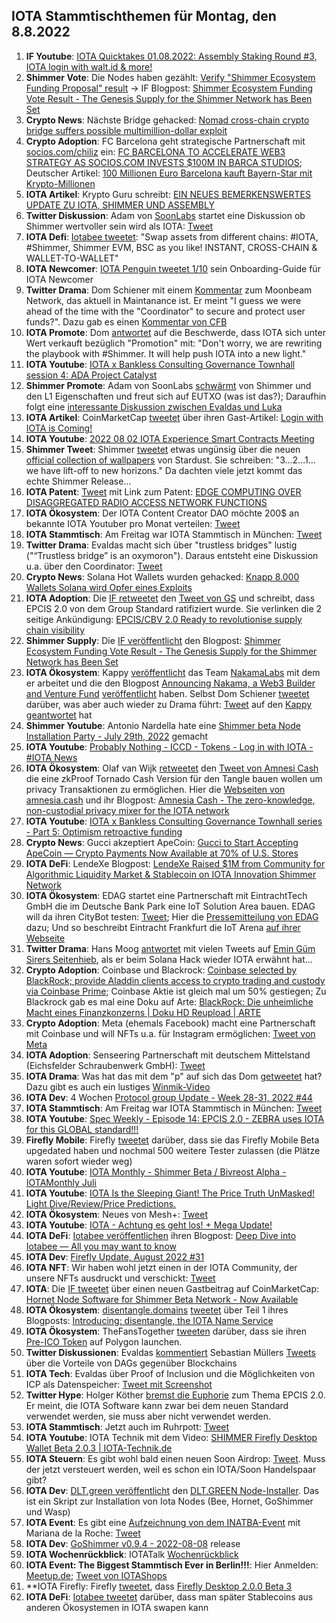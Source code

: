 ## IOTA Stammtischthemen für Montag, den 8.8.2022

1. **IF Youtube**: [IOTA Quicktakes 01.08.2022: Assembly Staking Round #3, IOTA login with walt.id & more!](https://www.youtube.com/watch?v=9xmhIYIXAa8)
2. **Shimmer Vote**: Die Nodes haben gezählt: [Verify "Shimmer Ecosystem Funding Proposal" result](https://github.com/iotaledger/participation-events/pull/10) -> IF Blogpost: [Shimmer Ecosystem Funding Vote Result - The Genesis Supply for the Shimmer Network has Been Set](https://blog.iota.org/shimmer-ecosystem-funding-vote-result/)
3. **Crypto News**: Nächste Bridge gehacked: [Nomad cross-chain crypto bridge suffers possible multimillion-dollar exploit](https://www.theblock.co/post/160731/nomad-cross-chain-crypto-bridge-suffers-possible-exploit?utm_source=twitter&utm_medium=social)
4. **Crypto Adoption**: FC Barcelona geht strategische Partnerschaft mit [socios.com/chiliz](https://Socios.com/chiliz) ein: [FC BARCELONA TO ACCELERATE WEB3 STRATEGY AS SOCIOS.COM INVESTS $100M IN BARCA STUDIOS](https://medium.com/chiliz/fc-barcelona-to-accelerate-web3-strategy-as-socios-com-invests-100m-in-barca-studios-79358f3250ee); Deutscher Artikel: [100 Millionen Euro 
Barcelona kauft Bayern-Star mit Krypto-Millionen](https://www.btc-echo.de/news/barcelona-kauft-bayern-star-mit-krypto-millionen-147806/)
5. **IOTA Artikel**: Krypto Guru schreibt: [EIN NEUES BEMERKENSWERTES UPDATE ZU IOTA, SHIMMER UND ASSEMBLY](https://krypto-guru.de/news/ein-update-zu-iota-shimmer-und-assembly/?fbclid=IwAR0DluY7ENQUsfw9Mn-VpDDCein2MrEdd1tzmTDiMrtOonLcXCKZHzj3ob0)
6. **Twitter Diskussion**: Adam von [SoonLabs](https://twitter.com/soon_labs) startet eine Diskussion ob Shimmer wertvoller sein wird als IOTA: [Tweet](https://twitter.com/adam_unchained/status/1554159733665239040?s=20&t=hZLB5yUnu0llKvB2yttveA)
7. **IOTA Defi**: [Iotabee tweetet](https://twitter.com/iotabee/status/1554386217915097088?s=20&t=BZmkfF-hN1-sUGDRD_vGnA): "Swap assets from different chains: #IOTA, #Shimmer, Shimmer EVM, BSC as you like! INSTANT, CROSS-CHAIN & WALLET-TO-WALLET"
8. **IOTA Newcomer**: [IOTA Penguin tweetet 1/10](https://twitter.com/iota_penguin/status/1554447968648011776?s=20&t=hZLB5yUnu0llKvB2yttveA) sein Onboarding-Guide für IOTA Newcomer
9. **Twitter Drama**: Dom Schiener mit einem [Kommentar](https://twitter.com/DomSchiener/status/1554416370561032192?s=20&t=hZLB5yUnu0llKvB2yttveA) zum Moonbeam Network, das aktuell in Maintanance ist. Er meint "I guess we were ahead of the time with the "Coordinator" to secure and protect user funds?". Dazu gab es einen [Kommentar von CFB](https://twitter.com/c___f___b/status/1554511495530258433?s=20&t=28eMd_YfGsMxCA4agmQAfA)
10. **IOTA Promote**: Dom [antwortet](https://twitter.com/DomSchiener/status/1554437757702922240?s=20&t=hZLB5yUnu0llKvB2yttveA) auf die Beschwerde, dass IOTA sich unter Wert verkauft bezüglich "Promotion" mit: "Don't worry, we are rewriting the playbook with #Shimmer. It will help push IOTA into a new light." 
11. **IOTA Youtube**: [IOTA x Bankless Consulting Governance Townhall session 4: ADA Project Catalyst](https://www.youtube.com/watch?v=FO3MMCFuluk)
12. **Shimmer Promote**: Adam von SoonLabs [schwärmt](https://twitter.com/adam_unchained/status/1554632404874059776?s=20&t=QeIOObULBJKelZ-aXgVjqA) von Shimmer und den L1 Eigenschaften und freut sich auf EUTXO (was ist das?); Daraufhin folgt eine [interessante Diskussion zwischen Evaldas und Luka](https://twitter.com/lunfardo314/status/1554785563433226240?s=20&t=HzwsCpqJqqSg-44awawHIA)
13. **IOTA Artikel**: CoinMarketCap [tweetet](https://twitter.com/CoinMarketCap/status/1554708646226849794?s=20&t=N7lP3bUgHQLPP9T-zho7Ug) über ihren Gast-Artikel: [Login with IOTA is Coming!](https://coinmarketcap.com/community/articles/32206)
14. **IOTA Youtube**: [2022 08 02 IOTA Experience Smart Contracts Meeting](https://www.youtube.com/watch?v=zgW-Ck0lpPw)
15. **Shimmer Tweet**: Shimmer [tweetet](https://twitter.com/shimmernet/status/1554512363092582401?s=20&t=N7lP3bUgHQLPP9T-zho7Ug) etwas ungünsig über die neuen [official collection of wallpapers](https://files.iota.org/media/SMR_Image_Pack.zip) von Stardust. Sie schreiben: "3...2...1... we have lift-off to new horizons." Da dachten viele jetzt kommt das echte Shimmer Release...
16. **IOTA Patent**: [Tweet](https://twitter.com/muandelo/status/1554735271534424065?s=20&t=KuYi0WuWI6lUbf5XmF_Sdw) mit Link zum Patent: [EDGE COMPUTING OVER DISAGGREGATED RADIO ACCESS NETWORK FUNCTIONS](https://worldwide.espacenet.com/patent/search/family/082405532/publication/US2022232423A1?q=pn%3DUS2022232423A1)
17. **IOTA Ökosystem**: Der IOTA Content Creator DAO möchte 200$ an bekannte IOTA Youtuber pro Monat verteilen: [Tweet](https://twitter.com/IOTAcontentDAO/status/1554752080015167488?s=20&t=KuYi0WuWI6lUbf5XmF_Sdw)
18. **IOTA Stammtisch**: Am Freitag war IOTA Stammtisch in München: [Tweet](https://twitter.com/IotaMunchen/status/1554740917826887683?s=20&t=KuYi0WuWI6lUbf5XmF_Sdw)
19. **Twitter Drama**: Evaldas macht sich über "trustless bridges" lustig ("“Trustless bridge” is an oxymoron"). Daraus entsteht eine Diskussion u.a. über den Coordinator: [Tweet](https://twitter.com/lunfardo314/status/1554692326940966912?s=20&t=KuYi0WuWI6lUbf5XmF_Sdw)
20. **Crypto News**: Solana Hot Wallets wurden gehacked: [Knapp 8.000 Wallets Solana wird Opfer eines Exploits](https://www.btc-echo.de/schlagzeilen/solana-wird-opfer-eines-exploits-147870/)
21. **IOTA Adoption**: Die [IF retweetet](https://twitter.com/iota/status/1554767351761014784?s=20&t=KuYi0WuWI6lUbf5XmF_Sdw) den [Tweet von GS](https://twitter.com/gs1/status/1554736832620945413?s=20&t=KuYi0WuWI6lUbf5XmF_Sdw) und schreibt, dass EPCIS 2.0 von dem Group Standard ratifiziert wurde. Sie verlinken die 2 seitige Ankündigung: [EPCIS/CBV 2.0 Ready to revolutionise supply chain visibility](https://gs1gost2.azureedge.net/cdn/ff/x8VGIU2y7YPK-IKecSM3viXmDEzaDo_ujTs10Nulmgw/1657189933/public/inline-files/epcis_2-0_launch.pdf)
22. **Shimmer Supply**: Die [IF veröffentlicht](https://twitter.com/iota/status/1554814352292827138?s=20&t=T3uzU1CJFTcwv90dEUXBXw) den Blogpost: [Shimmer Ecosystem Funding Vote Result - The Genesis Supply for the Shimmer Network has Been Set](https://blog.iota.org/shimmer-ecosystem-funding-vote-result/)
23. **IOTA Ökosystem**: Kappy [veröffentlicht](https://twitter.com/Rob_Daykin/status/1554814237352071170?s=20&t=T3uzU1CJFTcwv90dEUXBXw) das Team [NakamaLabs](https://twitter.com/Nakama_Labs/status/1554813694684569600) mit dem er arbeitet und die den Blogpost [Announcing Nakama, a Web3 Builder and Venture Fund](https://medium.com/@NakamaLabs/announcing-nakama-a-web3-builder-and-venture-fund-64cfc330df32) [veröffentlicht](https://twitter.com/Nakama_Labs/status/1554813694684569600?s=20&t=T3uzU1CJFTcwv90dEUXBXw) haben. Selbst Dom Schiener [tweetet](https://twitter.com/DomSchiener/status/1554821961666088960?s=20&t=T3uzU1CJFTcwv90dEUXBXw) darüber, was aber auch wieder zu Drama führt: [Tweet](https://twitter.com/IOTA_crypto/status/1556184044093820928?s=20&t=ymvBLHyftJyoTsFKtwDyXg) auf den [Kappy geantwortet](https://twitter.com/Rob_Daykin/status/1555207653663596544?s=20&t=EURTUbcJiAlyydRe3qoDSQ) hat
24. **Shimmer Youtube**: Antonio Nardella hate eine [Shimmer beta Node Installation Party - July 29th, 2022](https://www.youtube.com/watch?v=8eTXEkD0CH4) gemacht
25. **IOTA Youtube**: [Probably Nothing - ICCD - Tokens - Log in with IOTA - #IOTA News](https://www.youtube.com/watch?v=eCrzDK00uQA&feature=youtu.be)
26. **IOTA Ökosystem**: Olaf van Wijk [retweetet](https://twitter.com/ovanwijk/status/1554835162541608960?t=bcpppn1MwjUmrCb_7x3Acg&s=19) den [Tweet von Amnesi Cash](https://twitter.com/amnesia_cash/status/1554834739621535751) die eine zkProof Tornado Cash Version für den Tangle bauen wollen um privacy Transaktionen zu ermöglichen. Hier die [Webseiten von amnesia.cash](https://amnesia.cash/) und ihr Blogpost: [Amnesia Cash - The zero-knowledge, non-custodial privacy mixer for the IOTA network](https://medium.com/@amnesia_cash/amnesia-cash-da4a3fea0f54)
27. **IOTA Youtube**: [IOTA x Bankless Consulting Governance Townhall series - Part 5: Optimism retroactive funding](https://www.youtube.com/watch?v=sjc0evf_jdQ)
28. **Crypto News**: Gucci akzeptiert ApeCoin: [Gucci to Start Accepting ApeCoin — Crypto Payments Now Available at 70% of U.S. Stores](https://coinmarketcap.com/alexandria/article/gucci-to-start-accepting-apecoin-crypto-payments-now-available-at-70-of-u-s-stores)
29. **IOTA DeFi**: LendeXe Blogpost: [LendeXe Raised $1M from Community for Algorithmic Liquidity Market & Stablecoin on IOTA Innovation Shimmer Network](https://medium.com/@LendeXeFinance/lendexe-raised-in-total-1m-from-participation-rounds-from-the-community-to-create-algorithmic-1d101b05dea1)
30. **IOTA Ökosystem**: EDAG startet eine Partnerschaft mit EintrachtTech GmbH die im Deutsche Bank Park eine IoT Solution Area bauen. EDAG will da ihren CityBot testen: [Tweet](https://twitter.com/EDAGGroup/status/1555191955344310273?s=20&t=vmlLWdo2_rPzE1iEuMhqhQ); Hier die [Pressemitteilung von EDAG](https://www.edag.com/en/edag-group/press/press-release/the-best-of-hesse-edag-group-and-eintrachttech-launch-partnership) dazu; Und so beschreibt Eintracht Frankfurt die IoT Arena [auf ihrer Webseite](https://klub.eintracht.de/eintrachttech/digitalzentrum-arena-of-iot/)
31. **Twitter Drama**: Hans Moog [antwortet](https://twitter.com/hus_qy/status/1554879074316722177?s=20&t=vmlLWdo2_rPzE1iEuMhqhQ) mit vielen Tweets auf [Emin Güm Sirers Seitenhieb](https://twitter.com/el33th4xor/status/1554656360779812864?s=20&t=vmlLWdo2_rPzE1iEuMhqhQ), als er beim Solana Hack wieder IOTA erwähnt hat...
32. **Crypto Adoption**: Coinbase und Blackrock: [Coinbase selected by BlackRock; provide Aladdin clients access to crypto trading and custody via Coinbase Prime](https://blog.coinbase.com/coinbase-selected-by-blackrock-provide-aladdin-clients-access-to-crypto-trading-and-custody-via-b9e7144f313d); Coinbase Aktie ist gleich mal um 50% gestiegen; Zu Blackrock gab es mal eine Doku auf Arte: [BlackRock: Die unheimliche Macht eines Finanzkonzerns | Doku HD Reupload | ARTE](https://www.youtube.com/watch?v=C-MzdyL1_6w)
33. **Crypto Adoption**: Meta (ehemals Facebook) macht eine Partnerschaft mit Coinbase und will NFTs u.a. für Instagram ermöglichen: [Tweet von Meta](https://twitter.com/MetaNewsroom/status/1555197567532732417?s=20&t=_2GrLXBz1YZ7ts9i2L4H-A)
34. **IOTA Adoption**: Senseering Partnerschaft mit deutschem Mittelstand (Eichsfelder Schraubenwerk GmbH): [Tweet](https://twitter.com/senseering/status/1555132381320863745?t=A37aKfDryE_2jjz9JzFJ-g&s=19=)
35. **IOTA Drama**: Was hat das mit dem "p" auf sich das Dom [getweetet](https://twitter.com/DomSchiener/status/1554850473148141574?s=20&t=3Fc4GHn2hk7ZWUDOmlA6ZA) hat? Dazu gibt es auch ein lustiges [Winmik-Video](https://twitter.com/Winmik84/status/1554854963897147395?s=20&t=3Fc4GHn2hk7ZWUDOmlA6ZA)
36. **IOTA Dev**: 4 Wochen [Protocol group Update - Week 28-31, 2022 #44](https://github.com/iotaledger/research-updates/discussions/44)
37. **IOTA Stammtisch**: Am Freitag war IOTA Stammtisch in München: [Tweet](https://twitter.com/IotaMunchen/status/1554740917826887683?s=20&t=3Fc4GHn2hk7ZWUDOmlA6ZA)
38. **IOTA Youtube**: [Spec Weekly - Episode 14: EPCIS 2.0 - ZEBRA uses IOTA for this GLOBAL standard!!!](https://www.youtube.com/watch?v=Jwf2Fs0saC8&feature=youtu.be)
39. **Firefly Mobile**: Firefly [tweetet](https://twitter.com/fireflywallet/status/1555249104107802628) darüber, dass sie das Firefly Mobile Beta upgedated haben und nochmal 500 weitere Tester zulassen (die Plätze waren sofort wieder weg)
40. **IOTA Youtube**: [IOTA Monthly - Shimmer Beta / Bivreost Alpha - IOTAMonthly Juli](https://www.youtube.com/watch?v=mn7TSiWKcJ8)
41. **IOTA Youtube**: [IOTA Is the Sleeping Giant! The Price Truth UnMasked! Light Dive/Review/Price Predictions.](https://www.youtube.com/watch?v=icnV-jk9Xw8)
42. **IOTA Ökosystem**: Neues von Mesh+: [Tweet](https://twitter.com/ChirpIoT/status/1555496836504268801?t=hXO4-xt0wDDKh9Djaq2bxg&s=19)
43. **IOTA Youtube**: [IOTA - Achtung es geht los! + Mega Update!](https://www.youtube.com/watch?v=4J9P4ojoTNw)
44. **IOTA DeFi**: [Iotabee veröffentlichen](https://twitter.com/iotabee/status/1555491338124132355?s=20&t=rihK0r2dEn_jnMTAG0fCEQ) ihren Blogpost: [Deep Dive into Iotabee — All you may want to know](https://medium.com/@iotabee/deep-dive-into-iotabee-all-you-may-want-to-know-251bdb655280)
45. **IOTA Dev**: [Firefly Update, August 2022 #31](https://github.com/iotaledger/engineering-updates/discussions/31)
46. **IOTA NFT**: Wir haben wohl jetzt einen in der IOTA Community, der unsere NFTs ausdruckt und verschickt: [Tweet](https://twitter.com/NFT_Canvas_Art/status/1555563307863621632?s=20&t=VOkzI8VjKgtBhFom6oh7Sw)
47. **IOTA**: Die [IF tweetet](https://twitter.com/iota/status/1555856211211423746?s=20&t=mtnnX7Ql4XEwzsaX_ABSKw) über einen neuen Gastbeitrag auf CoinMarketCap: [Hornet Node Software for Shimmer Beta Network - Now Available](https://coinmarketcap.com/community/articles/31694)
48. **IOTA Ökosystem**: [disentangle.domains](https://disentangle.domains/) [tweetet](https://twitter.com/disentangleINS/status/1555851616905007106?s=20&t=mtnnX7Ql4XEwzsaX_ABSKw) über Teil 1 ihres Blogposts: [Introducing: disentangle, the IOTA Name Service](https://disentangle.medium.com/introducing-disentangle-the-iota-name-service-5ee6287abe8a)
49. **IOTA Ökosystem**: TheFansTogether [tweeten](https://twitter.com/TheFansTogether/status/1555735408922841088?s=20&t=mtnnX7Ql4XEwzsaX_ABSKw) darüber, dass sie ihren [Pre-ICO Token](https://www.daohq.co/daos/tft) auf Polygon launchen.
50. **Twitter Diskussionen**: Evaldas [kommentiert](https://twitter.com/lunfardo314/status/1555908556926455809?s=20&t=mtnnX7Ql4XEwzsaX_ABSKw) Sebastian Müllers [Tweets](https://twitter.com/NaitsabesMue/status/1555824074437320706?s=20&t=mtnnX7Ql4XEwzsaX_ABSKw) über die Vorteile von DAGs gegenüber Blockchains
51. **IOTA Tech**: Evaldas über Proof of Inclusion und die Möglichkeiten von ICP als Datenspeicher: [Tweet mit Screenshot](https://twitter.com/Schmucklos_/status/1555894181939257346?s=20&t=mtnnX7Ql4XEwzsaX_ABSKw)
52. **Twitter Hype**: Holger Köther [bremst die Euphorie](https://twitter.com/HolgerKoether/status/1556523848866095104?s=20&t=EURTUbcJiAlyydRe3qoDSQ) zum Thema EPCIS 2.0. Er meint, die IOTA Software kann zwar bei dem neuen Standard verwendet werden, sie muss aber nicht verwendet werden.
53. **IOTA Stammtisch**: Jetzt auch im Ruhrpott: [Tweet](https://twitter.com/IotaPunks_71/status/1555937343772696579?t=5Rn5e2NJDRBS7qZr5F4pig&s=19)
54. **IOTA Youtube**: IOTA Technik mit dem Video: [SHIMMER Firefly Desktop Wallet Beta 2.0.3 | IOTA-Technik.de](https://www.youtube.com/watch?v=Sx0gm_VV_SY)
55. **IOTA Steuern**: Es gibt wohl bald einen neuen Soon Airdrop: [Tweet](https://twitter.com/soon_labs/status/1556546388153942017?s=20&t=EURTUbcJiAlyydRe3qoDSQ). Muss der jetzt versteuert werden, weil es schon ein IOTA/Soon Handelspaar gibt?
56. **IOTA Dev**: [DLT.green veröffentlicht](https://twitter.com/dlt_green/status/1556563140489482242?s=20&t=EURTUbcJiAlyydRe3qoDSQ) den [DLT.GREEN Node-Installer](https://github.com/dlt-green/node-installer-docker). Das ist ein Skript zur Installation von Iota Nodes (Bee, Hornet, GoShimmer und Wasp)
57. **IOTA Event**: Es gibt eine [Aufzeichnung von dem INATBA-Event](https://inatba.org/news/the-booming-power-of-dltin-the-agriculture-sector/) mit Mariana de la Roche: [Tweet](https://twitter.com/Marydlrw/status/1556658923171713024?s=20&t=0TaycBtgTnNzxvczmBJdXA)
58. **IOTA Dev**: [GoShimmer v0.9.4 - 2022-08-08](https://github.com/iotaledger/goshimmer/releases/tag/v0.9.4) release
59. **IOTA Wochenrückblick**: IOTATalk [Wochenrückblick](https://www.iota-talk.com/index.php?article/208-wochenr%C3%BCckblick-vom-31-juli-bis-6-august-2022/)
60. **IOTA Event: The Biggest Stammtisch Ever in Berlin!!!**: Hier Anmelden: [Meetup.de](https://www.meetup.com/de-DE/iota-meetup-workshop/events/287621650/); [Tweet von IOTAShops](https://twitter.com/iotashop/status/1556560276199194625?s=21&t=WYfhvkXACAa27FpZBXZ-Bg)
61. **IOTA Firefly: Firefly [tweetet](https://twitter.com/fireflywallet/status/1556679767205740544?s=20&t=jIxx0W0um2AWZ2zlYoRWWg), dass [Firefly Desktop 2.0.0 Beta 3](https://github.com/iotaledger/firefly/releases/tag/desktop-2.0.0-beta-3)
62. **IOTA DeFi**: [Iotabee tweetet](https://twitter.com/iotabee/status/1556581361351540736?s=20&t=jIxx0W0um2AWZ2zlYoRWWg) darüber, dass man später Stablecoins aus anderen Ökosystemen in IOTA swapen kann


 


